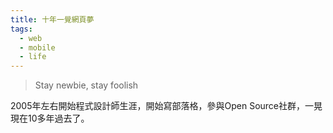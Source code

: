 ```yaml
---
title: 十年一覺網頁夢
tags:
  - web
  - mobile
  - life
---
```


> Stay newbie, stay foolish

2005年左右開始程式設計師生涯，開始寫部落格，參與Open Source社群，一晃現在10多年過去了。
